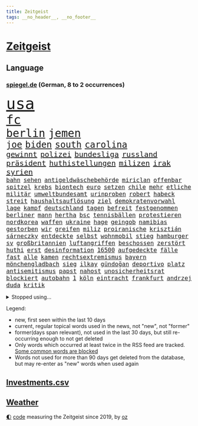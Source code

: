 ```yaml
---
title: Zeitgeist
tags: __no_header__, __no_footer__
---
```


# [Zeitgeist](https://oliz.io/zeitgeist/)

## Language

<h3><a href="https://www.spiegel.de" target="_blank">spiegel.de</a> (German, 8 to 2 occurrences)</h3>
<p style="font-family:monospace">
<span style="font-size:32pt"><a href="news_links.html#usa" class="current">usa</a></span>
<br>
<span style="font-size:25pt"><a href="news_links.html#fc" class="current">fc</a></span>
<br>
<span style="font-size:22pt"><a href="news_links.html#berlin" class="current">berlin</a></span>
<span style="font-size:22pt"><a href="news_links.html#jemen" class="current">jemen</a></span>
<br>
<span style="font-size:18pt"><a href="news_links.html#joe" class="current">joe</a></span>
<span style="font-size:18pt"><a href="news_links.html#biden" class="current">biden</a></span>
<span style="font-size:18pt"><a href="news_links.html#south" class="new">south</a></span>
<span style="font-size:18pt"><a href="news_links.html#carolina" class="current">carolina</a></span>
<br>
<span style="font-size:15pt"><a href="news_links.html#gewinnt" class="current">gewinnt</a></span>
<span style="font-size:15pt"><a href="news_links.html#polizei" class="current">polizei</a></span>
<span style="font-size:15pt"><a href="news_links.html#bundesliga" class="current">bundesliga</a></span>
<span style="font-size:15pt"><a href="news_links.html#russland" class="current">russland</a></span>
<span style="font-size:15pt"><a href="news_links.html#präsident" class="current">präsident</a></span>
<span style="font-size:15pt"><a href="news_links.html#huthistellungen" class="current">huthistellungen</a></span>
<span style="font-size:15pt"><a href="news_links.html#milizen" class="current">milizen</a></span>
<span style="font-size:15pt"><a href="news_links.html#irak" class="current">irak</a></span>
<span style="font-size:15pt"><a href="news_links.html#syrien" class="current">syrien</a></span>
<br>
<span style="font-size:12pt"><a href="news_links.html#bahn" class="current">bahn</a></span>
<span style="font-size:12pt"><a href="news_links.html#sehen" class="current">sehen</a></span>
<span style="font-size:12pt"><a href="news_links.html#antigeldwäschebehörde" class="new">antigeldwäschebehörde</a></span>
<span style="font-size:12pt"><a href="news_links.html#miriclan" class="new">miriclan</a></span>
<span style="font-size:12pt"><a href="news_links.html#offenbar" class="current">offenbar</a></span>
<span style="font-size:12pt"><a href="news_links.html#spitzel" class="new">spitzel</a></span>
<span style="font-size:12pt"><a href="news_links.html#krebs" class="current">krebs</a></span>
<span style="font-size:12pt"><a href="news_links.html#biontech" class="current">biontech</a></span>
<span style="font-size:12pt"><a href="news_links.html#euro" class="current">euro</a></span>
<span style="font-size:12pt"><a href="news_links.html#setzen" class="current">setzen</a></span>
<span style="font-size:12pt"><a href="news_links.html#chile" class="current">chile</a></span>
<span style="font-size:12pt"><a href="news_links.html#mehr" class="current">mehr</a></span>
<span style="font-size:12pt"><a href="news_links.html#etliche" class="current">etliche</a></span>
<span style="font-size:12pt"><a href="news_links.html#militär" class="current">militär</a></span>
<span style="font-size:12pt"><a href="news_links.html#umweltbundesamt" class="current">umweltbundesamt</a></span>
<span style="font-size:12pt"><a href="news_links.html#urinproben" class="new">urinproben</a></span>
<span style="font-size:12pt"><a href="news_links.html#robert" class="current">robert</a></span>
<span style="font-size:12pt"><a href="news_links.html#habeck" class="current">habeck</a></span>
<span style="font-size:12pt"><a href="news_links.html#streit" class="current">streit</a></span>
<span style="font-size:12pt"><a href="news_links.html#haushaltsauflösung" class="new">haushaltsauflösung</a></span>
<span style="font-size:12pt"><a href="news_links.html#ziel" class="current">ziel</a></span>
<span style="font-size:12pt"><a href="news_links.html#demokratenvorwahl" class="new">demokratenvorwahl</a></span>
<span style="font-size:12pt"><a href="news_links.html#lage" class="current">lage</a></span>
<span style="font-size:12pt"><a href="news_links.html#kampf" class="current">kampf</a></span>
<span style="font-size:12pt"><a href="news_links.html#deutschland" class="current">deutschland</a></span>
<span style="font-size:12pt"><a href="news_links.html#tagen" class="current">tagen</a></span>
<span style="font-size:12pt"><a href="news_links.html#befreit" class="current">befreit</a></span>
<span style="font-size:12pt"><a href="news_links.html#festgenommen" class="current">festgenommen</a></span>
<span style="font-size:12pt"><a href="news_links.html#berliner" class="current">berliner</a></span>
<span style="font-size:12pt"><a href="news_links.html#mann" class="current">mann</a></span>
<span style="font-size:12pt"><a href="news_links.html#hertha" class="current">hertha</a></span>
<span style="font-size:12pt"><a href="news_links.html#bsc" class="current">bsc</a></span>
<span style="font-size:12pt"><a href="news_links.html#tennisbällen" class="new">tennisbällen</a></span>
<span style="font-size:12pt"><a href="news_links.html#protestieren" class="current">protestieren</a></span>
<span style="font-size:12pt"><a href="news_links.html#nordkorea" class="current">nordkorea</a></span>
<span style="font-size:12pt"><a href="news_links.html#waffen" class="current">waffen</a></span>
<span style="font-size:12pt"><a href="news_links.html#ukraine" class="current">ukraine</a></span>
<span style="font-size:12pt"><a href="news_links.html#hage" class="new">hage</a></span>
<span style="font-size:12pt"><a href="news_links.html#geingob" class="new">geingob</a></span>
<span style="font-size:12pt"><a href="news_links.html#namibias" class="new">namibias</a></span>
<span style="font-size:12pt"><a href="news_links.html#gestorben" class="current">gestorben</a></span>
<span style="font-size:12pt"><a href="news_links.html#wir" class="current">wir</a></span>
<span style="font-size:12pt"><a href="news_links.html#greifen" class="current">greifen</a></span>
<span style="font-size:12pt"><a href="news_links.html#miliz" class="current">miliz</a></span>
<span style="font-size:12pt"><a href="news_links.html#proiranische" class="current">proiranische</a></span>
<span style="font-size:12pt"><a href="news_links.html#krisztián" class="new">krisztián</a></span>
<span style="font-size:12pt"><a href="news_links.html#sárneczky" class="new">sárneczky</a></span>
<span style="font-size:12pt"><a href="news_links.html#entdeckte" class="current">entdeckte</a></span>
<span style="font-size:12pt"><a href="news_links.html#selbst" class="current">selbst</a></span>
<span style="font-size:12pt"><a href="news_links.html#wohnmobil" class="new">wohnmobil</a></span>
<span style="font-size:12pt"><a href="news_links.html#stieg" class="current">stieg</a></span>
<span style="font-size:12pt"><a href="news_links.html#hamburger" class="current">hamburger</a></span>
<span style="font-size:12pt"><a href="news_links.html#sv" class="current">sv</a></span>
<span style="font-size:12pt"><a href="news_links.html#großbritannien" class="current">großbritannien</a></span>
<span style="font-size:12pt"><a href="news_links.html#luftangriffen" class="current">luftangriffen</a></span>
<span style="font-size:12pt"><a href="news_links.html#beschossen" class="current">beschossen</a></span>
<span style="font-size:12pt"><a href="news_links.html#zerstört" class="current">zerstört</a></span>
<span style="font-size:12pt"><a href="news_links.html#huthi" class="current">huthi</a></span>
<span style="font-size:12pt"><a href="news_links.html#erst" class="current">erst</a></span>
<span style="font-size:12pt"><a href="news_links.html#desinformation" class="current">desinformation</a></span>
<span style="font-size:12pt"><a href="news_links.html#16500" class="new">16500</a></span>
<span style="font-size:12pt"><a href="news_links.html#aufgedeckte" class="new">aufgedeckte</a></span>
<span style="font-size:12pt"><a href="news_links.html#fälle" class="current">fälle</a></span>
<span style="font-size:12pt"><a href="news_links.html#fast" class="current">fast</a></span>
<span style="font-size:12pt"><a href="news_links.html#alle" class="current">alle</a></span>
<span style="font-size:12pt"><a href="news_links.html#kamen" class="current">kamen</a></span>
<span style="font-size:12pt"><a href="news_links.html#rechtsextremismus" class="current">rechtsextremismus</a></span>
<span style="font-size:12pt"><a href="news_links.html#bayern" class="current">bayern</a></span>
<span style="font-size:12pt"><a href="news_links.html#mönchengladbach" class="current">mönchengladbach</a></span>
<span style="font-size:12pt"><a href="news_links.html#sieg" class="current">sieg</a></span>
<span style="font-size:12pt"><a href="news_links.html#i̇lkay" class="current">i̇lkay</a></span>
<span style="font-size:12pt"><a href="news_links.html#gündoğan" class="current">gündoğan</a></span>
<span style="font-size:12pt"><a href="news_links.html#deportivo" class="new">deportivo</a></span>
<span style="font-size:12pt"><a href="news_links.html#platz" class="current">platz</a></span>
<span style="font-size:12pt"><a href="news_links.html#antisemitismus" class="current">antisemitismus</a></span>
<span style="font-size:12pt"><a href="news_links.html#papst" class="current">papst</a></span>
<span style="font-size:12pt"><a href="news_links.html#nahost" class="current">nahost</a></span>
<span style="font-size:12pt"><a href="news_links.html#unosicherheitsrat" class="current">unosicherheitsrat</a></span>
<span style="font-size:12pt"><a href="news_links.html#blockiert" class="current">blockiert</a></span>
<span style="font-size:12pt"><a href="news_links.html#autobahn" class="current">autobahn</a></span>
<span style="font-size:12pt"><a href="news_links.html#1" class="current">1</a></span>
<span style="font-size:12pt"><a href="news_links.html#köln" class="current">köln</a></span>
<span style="font-size:12pt"><a href="news_links.html#eintracht" class="current">eintracht</a></span>
<span style="font-size:12pt"><a href="news_links.html#frankfurt" class="current">frankfurt</a></span>
<span style="font-size:12pt"><a href="news_links.html#andrzej" class="current">andrzej</a></span>
<span style="font-size:12pt"><a href="news_links.html#duda" class="current">duda</a></span>
<span style="font-size:12pt"><a href="news_links.html#kritik" class="current">kritik</a></span>
</p>
<details>
<summary>Stopped using...</summary>
<p class="former" style="font-size:12pt">
beobachten(1200) energien(1200) myanmar(1200) bücher(1199) griechenland(1199) infektionen(1199) monatelang(1199) warnung(1199) anne(1198) mordes(1198) diktator(1197) hinterlassen(1197) künftigen(1197) coronakrise(1196) schoss(1196) xi(1196) alpen(1195) geboren(1195) illegale(1195) ließen(1195) quartal(1195) verraten(1195) 17(1194) amsterdam(1194) beispielen(1194) blicken(1194) botschaften(1194) kolumnist(1194) kraftvoll(1194) neuem(1194) unbekannten(1194) zuversicht(1194) afrika(1193) bull(1193) red(1193) sicherte(1193) dementiert(1192) erlitten(1192) litauen(1192) verlierer(1192) zuge(1192) befürchten(1191) digitalisierung(1191) geriet(1191) gewaltige(1191) hotel(1191) material(1191) positive(1191) still(1191) uhr(1191) voran(1191) bewährungsstrafe(1190) lastwagen(1190) sexueller(1190) szenen(1190) tests(1190) wirtschaftsministerium(1190) zivilisten(1190) 400(1189) gebrochen(1189) homeoffice(1189) lobt(1189) tschechien(1189) aktuell(1188) begann(1188) informationen(1188) kostet(1188) nigeria(1188) stürmer(1188) who(1188) 31(1187) belasten(1187) historische(1187) langen(1187) weltwirtschaft(1187) dreimal(1186) fliehen(1186) hotels(1186) leid(1186) bürgermeisterin(1185) meinem(1185) börse(1184) mieter(1184) schicken(1184) verbessert(1184) aufgehoben(1183) feuerwehrleute(1183) kontakte(1183) pflanzen(1183) satz(1183) verspielt(1183) fortgesetzt(1182) jüngere(1182) überholt(1182) oppositionelle(1181) entsetzt(1180) küstenwache(1180) staffel(1178) zerstören(1178) affäre(1177) aufgenommen(1177) dran(1177) ebenso(1176) eigenes(1174) steffen(1174) taliban(1174) monats(1173) spiegelumfrage(1172) vorgänger(1170) rollt(1169) aufgetaucht(1167) erstochen(1167) ausgesetzt(1166) auseinandersetzung(1163) sportler(1162) retter(1161) afrikas(1154) kontert(1143) ausgetragen(1138) sachen(1120) leiter(1108) berichtete(1105) niederländer(1092) orte(1037) politikern(1030) rumänien(1012) waldbrände(969) 38(960) videoaufnahmen(957) ausbildung(956) flohen(955) serbien(953) 72(919) inszenieren(904) landsleute(903) flut(900) gesund(899) 120(894) zerstörten(892) börsen(872) schlafen(866) world(865) getöteten(857) dokumentiert(839) rosa(810) hals(808) roth(801) härte(799) museen(779) stephen(775) sank(772) brennt(765) geschah(748) symbol(748) propaganda(746) verpflichtung(746) hinzu(744) explosionen(732) match(732) bonn(729) 49(711) gastbeitrag(711) verantwortlichen(701) abseits(697) sklaverei(683) zugenommen(681) empfang(676) baustelle(674) kriegsverbrechen(672) finnische(671) eingetroffen(670) günstige(661) beben(658) besetzten(653) vermisster(632) ufer(630) verärgert(626) harter(618) erfurt(616) trocken(613) unterlag(613) unterliegt(611) 8(606) 110(595) jugendlicher(589) joshua(586) paderborn(586) irgendwann(581) zulassung(581) älter(568) verstoßen(566) 16jähriger(565) extra(562) image(562) islamisten(557) olympiasieger(555) legal(551) zuhause(549) freispruch(545) chinesen(544) innenstadt(544) umweltschützer(539) geheime(538) zivile(532) flüssen(524) raten(523) grab(520) pleiten(520) wunderbar(518) amerikanischer(515) sicherer(515) ukrainerusslandnews(515) menschheit(514) jude(506) verstöße(504) ereignet(496) dunkle(493) feierten(490) freigegeben(488) aufholjagd(487) branchen(486) schwächt(479) zimmer(479) eingeschaltet(478) dokumentieren(477) kompliziert(472) niederlagen(472) belege(464) knappe(463) schmeckt(461) katze(460) schauplatz(458) deuten(456) taucher(451) schwarzer(446) überzeugte(443) aussichten(436) spielzeug(436) pistole(430) reichlich(427) adolf(425) gleise(425) ausgemacht(424) verunsichert(421) gedroht(415) wein(408) mexikanischen(403) vermeldet(402) vulkan(399) abhilfe(398) fachkräften(396) überstanden(393) freunden(391) überschritten(391) tauchte(390) leblos(388) brettspiele(387) nizza(386) rammt(385) kulturstaatsministerin(383) venedig(383) kongo(382) heimische(381) veränderte(381) umstrittener(378) nannte(377) passanten(376) dieb(375) interessante(375) flasche(371) statistik(371) sachsens(370) erleidet(368) prozesse(367) junta(365) übungen(364) rivale(363) befasst(359) fahrbahn(356) republikanische(355) weimar(353) gravierende(351) inseln(351) günstigen(349) gedemütigt(347) schweres(345) unruhe(342) anderswo(340) 46(339) angezündet(336) karin(336) verschwundenen(333) 130(332) coup(332) geschnappt(331) außergewöhnlich(328) berlinkreuzberg(326) kommentare(326) rivalen(326) uhren(325) warnte(324) verstoß(320) norditalien(315) verkäufer(315) blüht(313) kreuz(312) betreiben(311) fließen(310) verstand(310) wänden(310) 15jährigen(309) leuchten(307) wach(306) erwarteten(304) bier(303) hellt(303) ebrahim(301) wanderer(301) überwunden(301) hohes(300) flop(299) bundesligist(298) elbe(297) radsport(297) kollidiert(295) erschaffen(294) hauseigentümer(294) geflüchtet(293) pool(293) überflutungen(293) wrack(292) gefangen(291) li(291) hakenkreuze(290) höhenflug(290) glas(288) 13jährige(287) prosieben(284) veröffentlichte(282) drohte(281) feierlichkeiten(276) flüchtende(275) gemälde(275) klares(274) kuss(274) set(274) solaranlagen(274) keinerlei(273) nirgendwo(273) sichere(273) aufschwung(272) basketballer(272) erwartete(272) heimatstadt(271) prämien(271) intensivstation(270) trümmerfeld(270) alarmbereitschaft(269) urlauber(268) unterschiedlichen(267) versuchter(267) beine(266) eingeschlagen(266) ausgehen(263) lebenszeichen(263) erneuern(262) 13jähriger(261) christen(261) trikot(261) optimismus(260) überfahren(260) buchen(259) höchststand(259) explodiert(255) evakuierungen(254) yoga(254) mühe(253) ken(250) traurige(250) fossile(247) beschleunigen(246) raisi(245) branchenverband(243) gelernt(243) schiffen(243) zwischendurch(241) drohnenangriffe(240) überflutete(237) schlagabtausch(236) bestritten(235) einwanderung(234) achtjährige(232) blicke(231) mobilität(231) rekrutiert(229) wärme(229) qualifiziert(227) scott(227) website(227) spielerin(226) verweis(226) cool(225) saudische(225) hitzewellen(224) brandstiftung(223) gesamtführung(223) leichte(222) primož(222) roglič(222) elend(221) gasspeicher(221) budget(219) familienvater(218) frühestens(218) gelte(218) unfallort(218) bremse(217) politologe(217) älterer(217) jeweils(213) vučić(213) überprüft(212) festgestellt(211) anschluss(210) lagern(210) gespült(209) obersten(209) philosoph(209) bunter(207) polizeigewahrsam(205) schleppend(205) plakate(203) steve(203) auswahl(202) kuriosen(202) hergestellt(201) seenot(201) fällig(199) spaghetti(198) speziellen(198) warnungen(198) ärmelkanal(198) entsprechend(197) geeignet(197) gutem(197) jemanden(197) schlichten(197) weltkulturerbe(197) dunkelsten(196) eindringen(196) selbstoptimierung(194) düsseldorfer(191) verkaufte(190) leuchtet(185) stockt(185) verdankt(185) bodensee(184) clemens(184) überschwemmt(184) üppige(184) leitartikel(183) zweitgrößten(183) geklettert(182) klassische(182) vorort(182) exkanzlerin(180) zwölfjährige(180) tagessieg(178) belästigungen(177) brandmauer(177) palästinensische(176) behrens(175) sicherheitsmaßnahmen(175) skurriler(175) metropole(174) führungswechsel(173) geflohen(173) vollen(173) immobilienmarkt(172) nächster(171) reservisten(170) service(170) butter(169) psyche(169) überweisen(169) instagrampost(168) belohnt(167) pyrotechnik(166) gefährliches(163) gezündet(163) liebeskummer(163) maximal(163) erschweren(161) debütant(159) lehnte(159) widersprüchliche(159) genossen(158) küsten(158) algerien(156) entwicklungshilfe(156) militärjunta(156) monatelange(156) ernten(155) repression(155) überstunden(155) geschätzt(154) mysteriösen(154) thesen(154) fahrschein(153) bestens(152) dauerte(152) flügel(152) lotto(152) überqueren(152) besuchte(151) fußballerin(151) matsch(151) gregor(150) gysi(150) rassismusvorwürfe(150) freilassen(149) grausame(149) rutschte(149) hausarrest(148) konjunkturflaute(148) passau(147) raumfahrer(147) sichergestellt(147) exklusiven(146) birmingham(145) usschauspielerin(145) bedeutende(144) beispiellosen(144) stieß(143) vorstände(142) wahrzeichen(142) 1989(141) allgäuer(141) flüsse(140) inhaber(140) arbeitskräftemangel(139) bürgerinnen(139) gamer(138) hühner(138) nowitzki(137) populäre(137) publikums(137) sekt(137) bedauert(136) erreichten(136) sicherungsverwahrung(136) technisch(136) knacken(135) zypern(135) neubauten(134) arbeitszeiterfassung(133) checker(133) johann(133) rki(133) tobi(133) usbundesstaaten(133) überlegt(133) kontrollverlust(132) sperrte(132) nachteile(131) rufe(131) schusswaffenangriff(131) zweitgrößte(131) uswahl(130) weltmeistertitel(130) beliebtesten(129) besserung(129) disziplin(129) schwester(129) thiel(129) ausgeweitet(128) kassel(128) gleicht(127) traurigen(127) explodierte(126) nötige(126) rückenschmerzen(126) kernkraftwerke(125) antisemitischen(123) autounfall(122) rsv(122) überraschungen(122) königspaar(121) spielfilm(121) glänzt(120) kapitolsturm(120) wagnerbrüder(120) glasfaser(119) polizeiwache(119) verspielte(119) engländer(118) klischee(118) absolvierte(117) serbiens(117) wankt(117) jubiläum(116) streamen(115) entertainment(114) kürt(113) perfides(113) kimmich(112) völkerrecht(112) aufgebrochen(111) dankbar(111) hartnäckig(111) roll(111) isst(110) mehrmals(110) kritikerin(109) millionensumme(108) älterwerden(108) 54jähriger(107) krimineller(107) spurlos(107) whisky(107) sonnen(106) verbrennungen(106) längerem(105) profiteure(105) salman(105) seeblockade(105) geiger(104) naomi(104) produktionsfirma(104) ägyptens(104) frauenquote(103) handynetz(103) kanadier(103) pflegte(103) raumstation(102) sechsjähriger(102) hilfsgüter(101) südchinesischen(101) enormen(99) euasylreform(99) hackerangriff(99) insektensterben(99) lenkt(99) schafften(99) 41jährige(97) 67jährige(97) blinder(97) dienstälteste(97) flieht(97) fähigkeiten(97) gerechnet(97) knappen(97) osteuropa(97) belgrad(96) kochinstitut(96) haftbefehle(95) tante(95) ukrainehilfen(95) befanden(94) galatasaray(94) klassischen(94) preisbremsen(94) ausfälle(92) jüngster(92) philippinische(92) arzttermine(91) bedeutendes(91) bettwanzen(91) stimmte(91) absicht(90) angerufen(90) augenmerk(90) bauten(90) champagner(90) chrupalla(90) dividenden(90) gerätselt(90) gesteuert(90) komponente(90) terzić(90) tino(90) überspringt(90) anspannung(89) borahansgrohe(89) einsätzen(89) girosieger(89) glänzend(89) kriegen(89) leistete(89) waffenverbot(89) erdstößen(88) erkenntnis(88) ernähren(88) inselkette(88) kinderreisepass(88) kommissarin(88) landesweit(88) q(88) rock(88) verhaftungen(88) größenwahn(87) höchster(87) pragmatismus(87) spielberg(87) weiterem(87) überwiegend(87) diplomatie(86) fahrwerk(86) heizt(86) niedergelassenen(86) tierarzt(86) 1100(85) pegel(85) rechtfertigung(85) solidarisierte(85) afghanischen(84) aston(84) gezählt(84) reisebranche(84) thronfolger(84) 45000(83) ausreisen(83) produzenten(83) reisegruppen(83) sky(83) unvollendete(83) dreistellige(82) horrorszenen(82) kriegsschäden(82) sofia(82) hamaskommandeur(81) maren(81) sommerspiele(81) ssv(81) terrororganisation(81) verlusten(81) erlangen(80) overtourism(80) zärtlichkeit(80) zölle(80) anwohnern(79) bosse(79) heiligabend(79) jahrelange(79) propalästinensische(79) strommarkt(79) zugesetzt(79) awdijiwka(78) kilo(78) nachbar(78) steuerte(78) aufrüstung(77) bereiten(77) gezerrt(77) tödliches(77) architekt(76) bulgariens(76) eingedrungen(76) enthält(76) herbe(76) israelgazanews(76) kampfbrigade(76) vegan(76) afghanen(75) afghaninnen(75) grünenabgeordnete(75) inspiration(75) israelisches(75) molotowcocktails(75) raab(75) bridge(74) bundeskanzlers(74) freundes(74) greifswald(74) konditionen(74) praxen(74) rushdie(74) universitäten(74) zerstörungen(74) besucherinnen(73) reuter(73) tunnelsystem(73) abhanden(72) attraktiver(72) führerscheinprüfung(72) oberstdorf(72) qualitäten(72) bakterium(71) bet(71) dokument(71) strategien(71) basketballfans(70) dauereinsatz(70) hilfslieferungen(70) kriselnde(70) türkischer(70) zusätzliches(70) auflöst(69) briefträger(69) planungsbeschleunigung(69) akte(68) kritischer(68) sonderregel(68) kindliche(67) aufzeichnungen(66) eintreten(66) feuerwerk(66) kommissar(66) kulturminister(66) meinungen(66) vorräte(66) zahlreicher(66) kiboom(65) lothar(65) barbara(64) durchbricht(64) facht(64) jobwechsel(64) maine(64) mccann(64) nbasaison(64) polizeipräsidentin(64) prangen(64) rekordverdächtiges(64) slowik(64) stühle(64) verpackungsmüll(64) 2002(63) 28jährige(63) 29jähriger(63) amateurvideos(63) bombardements(63) gestein(63) myanmars(63) shitstorm(63) vorüber(63) friedlich(62) gebäudes(62) kampfdrohnen(62) kanzlerkandidatur(62) pfand(62) websites(62) wohnkosten(62) henning(61) matthew(61) murks(61) perry(61) ukrainehilfe(61) ukrainern(61) umgestaltet(61) unglücklich(61) wecken(61) abwärts(60) arbeitsrecht(60) ballon(60) eröffnete(60) häme(60) jedermann(60) mühsam(60) werbefrei(60) 19jährige(59) bewacht(59) economist(59) elbtowers(59) kasachstan(59) mangelndes(59) spionagesatelliten(59) stünde(59) ware(59) zeitgemäß(59) 218(58) flüchtlingsdebatte(58) nuklearwaffen(58) uspräsidentenwahl(58) wegfallen(58) freundliche(57) hirn(57) veränderung(57) vorurteile(57) wertvollste(57) ähnliches(57) ausländer(56) banner(56) benkos(56) lennon(56) millionenpublikum(56) vertretungen(56) antibiotika(55) immobilienkäufer(55) verschicken(55) allermeisten(54) gil(54) prämie(54) staatsaffäre(54) akteuren(53) bundespolitik(53) gerüstet(53) grau(53) knackt(53) risotto(53) weihnachtsfeiertage(53) boomende(52) definition(52) erdgasspeicher(52) kampfeinsatz(52) reanimation(52) überlastung(52) erschütterungen(51) vorlagen(51) wachsamkeit(51) altenheim(50) eier(50) empire(50) hausfriedensbruchs(50) konfetti(50) muhammad(50) einsame(49) gießen(49) gratis(49) stichwaffe(49) xvi(49) beendete(48) emilia(48) five(48) schiffswrack(48) siegerin(48) traditionelle(48) vermehren(48) weins(48) zerschlagung(48) albanischen(47) beugen(47) elektroautobauer(47) energieinfrastruktur(47) geheimnisse(47) genozid(47) hamaszentrale(47) indiana(47) toleranz(47) abgekommen(46) basketballspiel(46) flugzeugunglück(46) klimaproteste(46) liberia(46) steigender(46) zerbröselt(46) zugreifen(46) zuschauen(46) bundestags(45) gesunkenen(45) großzügig(45) kündigungen(45) personalwechsel(45) routen(45) abschiedsbrief(44) angespült(44) giffey(44) kopfschmerzen(44) polnischer(44) vorjahren(44) übelkeit(44) bedrohliche(43) clarke(43) jacob(43) kapitän(43) kriegsgebiet(43) ladens(43) ordnen(43) sagenhafte(43) spurensuche(43) timing(43) bestraft(42) freundlich(42) küstenstreifen(42) projekten(42) sammelte(42) ultimatum(42) verächtlich(42) foren(41) gottschalks(41) kalabrien(41) knallt(41) magnetschwebebahnen(41) denkwürdigsten(40) texten(40) vinylplatten(40) bewiesen(39) fortpflanzung(39) irrational(39) königsblauen(39) milder(39) autoritäre(38) bekenntnis(38) bewohnern(38) dwd(38) kommunalwahl(38) nannten(38) pizza(38) räume(38) rücksicht(38) spannendes(38) fehltage(37) prostitution(37) verließ(37) flüchtlingstrecks(36) langwierige(36) passagen(36) passagiermaschine(36) pisregierung(36) rückschläge(36) starkem(36) straftäter(36) stralsund(36) einzog(35) klimapolitisch(35) rückläufig(35) touchscreens(35) unerträglich(35) wird's(35) empfänger(34) hochrangiger(34) läden(34) nervige(34) seltenheit(34) urteile(34) usmilitärstützpunkte(34) welch(34) 25jähriger(33) durchsuchten(33) regierender(33) shirin(33) vergleichsweise(33) abschlüsse(32) blutiger(32) herzschmerz(32) mitsamt(32) raymond(32) titelkandidaten(32) beigesteuert(31) bushaltestelle(31) kindererziehung(31) suchtforscher(31) unwahrscheinlich(31) bahntunnel(30) effektive(30) finanzen(30) hintergründen(30) ladesäule(30) marburg(30) schusswunden(30) bootsmigranten(29) cookies(29) kissinger(29) weihnachtsbaum(29) zerfällt(29) zuversichtlich(29) beeindruckte(28) klublegende(28) schatz(28) zeitdruck(28) clark(27) dienstwagen(27) erinnerung(27) geschäftsmodelle(27) stationen(27) 63jähriger(26) betrachtung(26) erhöhter(26) getränk(26) kulturelle(26) lego(26) lesern(26) strompreisen(26) arbeitgebern(25) hauptinsel(25) permanent(25) thorsten(25) antritt(24) böllerverbot(24) dinner(24) grundgesetzänderung(24) schicksalsjahr(24) weihnachtsfest(24) weihnachtsmann(24) ermittlungsverfahren(23) inspirieren(23) silvesterfeuerwerk(23) zögert(23) blank(22) machtwechsel(22) schmuckstück(22) schottergärten(22) signainsolvenz(22) wesentliche(22) highlights(21) influenza(21) kyivstar(21) ködert(21) malte(21) massenkarambolage(21) topform(21) zufälle(21) überragende(21) bildgenerator(20) dartswm(20) drach(20) füllen(20) ginge(20) reemtsmaentführer(20) tarife(20) edin(19) ethan(19) gefährde(19) jacksonville(19) jaguars(19) randalierer(19) tierische(19) abende(18) anwendung(18) frauenleiche(18) geleitet(18) gleichgeschlechtlicher(18) halt(18) iss(18) regnet(18) schaffe(18) segnung(18) strafkolonie(18) boerne(17) finnlands(17) getötetem(17) homosexueller(17) raubüberfällen(17) segnungen(17) superfoods(17) containerschiff(16) kameramann(16) minden(16) titelkandidat(16) anschlagspläne(15) belastungen(15) berufsalltag(15) paulis(15) ausläuft(14) gewehrt(14) ikea(14) jahrespressekonferenz(14) rumäniens(14) skilangläuferin(14) spiegelleserinnen(14) bengvir(13) nahles(13) ogc(13) plottwists(13) provinzen(13) 10000punktemarke(12) 1997(12) ally(12) best(12) bootsunglück(12) demenzdorf(12) festtagen(12) pally(12) touren(12) dauerregen(11) della(11) entführungen(11) gruber(11) neuerliche(11) passte(11) santa(11) wahlzettel(11)
</p>
</details>
<p>Legend:
<ul>
<li><span class="new">new</span>, first seen within the last 10 days</li>
<li><span class="current">current</span>, regular topical words used in the news, not "new", not "former"</li>
<li><span class="former">former(days span relevant)</span>, not used in the last 30 days, but still re-occurring enough to not get deleted</li>
<li>Only words which occurred at least twice in the RSS feed are tracked. <a href="language/filters.py">Some common words are blocked</a></li>
<li>Words not used for more than 90 days get deleted from the database, but may re-enter as "new" words when used again</li>
</ul>
</p>

## [Investments](investments.html)[.csv](investments.csv)

## [Weather](weather.html)

<footer>
<a href="javascript:toggleTheme()" class="nav">🌓</a>
<a href="https://github.com/ooz/zeitgeist">code</a> measuring the Zeitgeist since 2019, by <a href="https://oliz.io">oz</a>
</footer>

